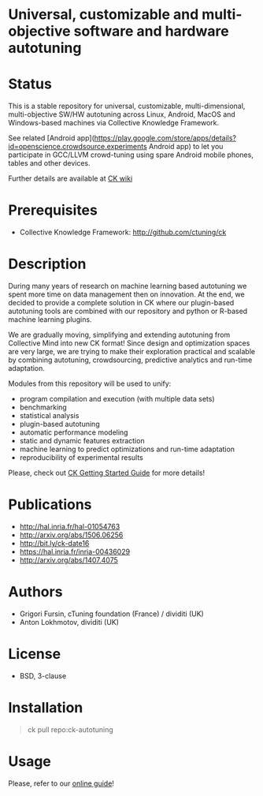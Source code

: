 Universal, customizable and multi-objective software and hardware autotuning
============================================================================

Status
======
This is a stable repository for universal, customizable, 
multi-dimensional, multi-objective SW/HW autotuning 
across Linux, Android, MacOS and Windows-based machines
via Collective Knowledge Framework.

See related [Android app](https://play.google.com/store/apps/details?id=openscience.crowdsource.experiments Android app)
to let you participate in GCC/LLVM crowd-tuning using
spare Android mobile phones, tables and other devices.

Further details are available at [CK wiki](https://github.com/ctuning/ck/wiki)

Prerequisites
=============
* Collective Knowledge Framework: http://github.com/ctuning/ck

Description
===========
During many years of research on machine learning based autotuning 
we spent more time on data management then on innovation. At the end,
we decided to provide a complete solution in CK where our plugin-based 
autotuning tools are combined with our repository and python or
R-based machine learning plugins.

We are gradually moving, simplifying and extending autotuning
from Collective Mind into new CK format! Since design and optimization
spaces are very large, we are trying to make their exploration practical 
and scalable by combining autotuning, crowdsourcing, predictive 
analytics and run-time adaptation.

Modules from this repository will be used to unify:
* program compilation and execution (with multiple data sets)
* benchmarking
* statistical analysis
* plugin-based autotuning
* automatic performance modeling
* static and dynamic features extraction
* machine learning to predict optimizations and run-time adaptation
* reproducibility of experimental results

Please, check out [CK Getting Started Guide](https://github.com/ctuning/ck/wiki) for more details!

Publications
============
* http://hal.inria.fr/hal-01054763
* http://arxiv.org/abs/1506.06256
* http://bit.ly/ck-date16
* https://hal.inria.fr/inria-00436029
* http://arxiv.org/abs/1407.4075

Authors
=======

* Grigori Fursin, cTuning foundation (France) / dividiti (UK)
* Anton Lokhmotov, dividiti (UK)

License
=======
* BSD, 3-clause

Installation
============

> ck pull repo:ck-autotuning


Usage
=====

Please, refer to our [online guide](https://github.com/ctuning/ck/wiki)!
